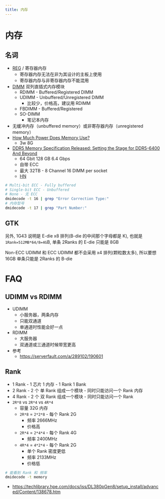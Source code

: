 ```yaml
---
title: 内存
---
```


# 内存

## 名词

- [REG](https://en.wikipedia.org/wiki/Registered_memory) / 寄存器内存
  - 寄存器内存无法在非为其设计的主板上使用
  - 寄存器内存与非寄存器内存不能混用
- [DIMM](http://en.wikipedia.org/wiki/DIMM) 双列直插式内存模块
  - RDIMM - Buffered/Registered DIMM
  - UDIMM - Unbuffered/Unregistered DIMM
    - 比较少，价格高，建议用 RDIMM
  - FBDIMM - Buffered/Registered
  - SO-DIMM
    - 笔记本内存
- 无缓冲内存（unbuffered memory）或非寄存器内存（unregistered memory）
- [How Much Power Does Memory Use?](https://www.crucial.com/support/articles-faq-memory/how-much-power-does-memory-use)
  - 3w 8G
- [DDR5 Memory Specification Released: Setting the Stage for DDR5-6400 And Beyond](https://www.anandtech.com/show/15912/ddr5-specification-released-setting-the-stage-for-ddr56400-and-beyond)
  - 64 Gbit 128 GB 6.4 Gbps
  - 自带 ECC
  - 最大 32TB - 8 Channel 16 DIMM per socket
  - [HN](https://news.ycombinator.com/item?id=23860779)

```bash
# Multi-bit ECC - Fully buffered
# Single-bit ECC - Unbuffered
# None - 无 ECC
dmidecode -t 16 | grep "Error Correction Type:"
# 内存型号
dmidecode -t 17 | grep "Part Number:"
```

## GTK

另外, 1G43 说明是 E-die x8 排列(B-die 的中间那个字母都是 K), 也就是 `1Rank=512MB*64/8=4G`B, 单条 2Ranks 的 E-die 只能是 8GB

Non-ECC UDIMM 和 ECC UDIMM 都不会采用 x4 排列(颗粒数太多), 所以要想 16GB 单条只能是 2Ranks 的 B-die

# FAQ

## UDIMM vs RDIMM

- UDIMM
  - 小服务器，两条内存
  - 只能双通道
  - 单通道时性能会好一点
- RDIMM
  - 大服务器
  - 双通道或三通道时候带宽更高
- 参考
  - https://serverfault.com/a/289102/190601

## Rank

- 1 Rank - 1 芯片 1 内存 - 1 Rank 1 Bank
- 2 Rank - 2 个 单 Rank 组成一个模块 - 同时只能访问一个 Rank 内存
- 4 Rank - 2 个 双 Rank 组成一个模块 - 同时只能访问一个 Rank
- `2R*8` vs `2R*4` vs `4R*4`
  - 容量 32G 内存
  - `2R*8` = `2*2*8` - 每个 Rank 2G
    - 频率 2666MHz
    - 价格高
  - `2R*4` = `2*4*4` - 每个 Rank 4G
    - 频率 2400MHz
  - `4R*4` = `4*2*4` - 每个 Rank 2G
    - 单个 Rank 密度更低
    - 频率 2133MHz
    - 价格低

```bash
# 能看到 Rank 和 频率
dmidecode -t memory
```

- https://techlibrary.hpe.com/docs/iss/DL380pGen8/setup_install/advanced/Content/138678.htm
